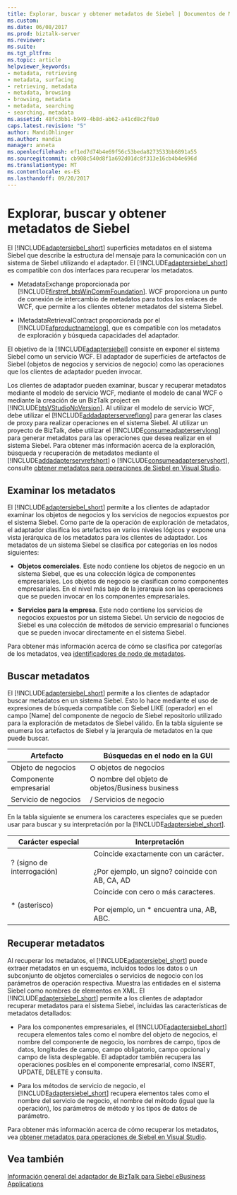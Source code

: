 ```yaml
---
title: Explorar, buscar y obtener metadatos de Siebel | Documentos de Microsoft
ms.custom: 
ms.date: 06/08/2017
ms.prod: biztalk-server
ms.reviewer: 
ms.suite: 
ms.tgt_pltfrm: 
ms.topic: article
helpviewer_keywords:
- metadata, retrieving
- metadata, surfacing
- retrieving, metadata
- metadata, browsing
- browsing, metadata
- metadata, searching
- searching, metadata
ms.assetid: 48fc3bb1-b949-4b8d-ab62-a41cd8c2f0a0
caps.latest.revision: "5"
author: MandiOhlinger
ms.author: mandia
manager: anneta
ms.openlocfilehash: ef1ed7d74b4e69f56c53beda8273533bb6891a55
ms.sourcegitcommit: cb908c540d8f1a692d01dc8f313e16cb4b4e696d
ms.translationtype: MT
ms.contentlocale: es-ES
ms.lasthandoff: 09/20/2017
---
```

# <a name="browse-search-and-get-siebel-metadata"></a>Explorar, buscar y obtener metadatos de Siebel
El [!INCLUDE[adaptersiebel_short](../../includes/adaptersiebel-short-md.md)] superficies metadatos en el sistema Siebel que describe la estructura del mensaje para la comunicación con un sistema de Siebel utilizando el adaptador. El [!INCLUDE[adaptersiebel_short](../../includes/adaptersiebel-short-md.md)] es compatible con dos interfaces para recuperar los metadatos.  
  
-   MetadataExchange proporcionada por [!INCLUDE[firstref_btsWinCommFoundation](../../includes/firstref-btswincommfoundation-md.md)]. WCF proporciona un punto de conexión de intercambio de metadatos para todos los enlaces de WCF, que permite a los clientes obtener metadatos del sistema Siebel.  
  
-   IMetadataRetrievalContract proporcionada por el [!INCLUDE[afproductnamelong](../../includes/afproductnamelong-md.md)], que es compatible con los metadatos de exploración y búsqueda capacidades del adaptador.  
  
 El objetivo de la [!INCLUDE[adaptersiebel](../../includes/adaptersiebel-md.md)] consiste en exponer el sistema Siebel como un servicio WCF. El adaptador de superficies de artefactos de Siebel (objetos de negocios y servicios de negocio) como las operaciones que los clientes de adaptador pueden invocar.  
  
 Los clientes de adaptador pueden examinar, buscar y recuperar metadatos mediante el modelo de servicio WCF, mediante el modelo de canal WCF o mediante la creación de un BizTalk project en [!INCLUDE[btsVStudioNoVersion](../../includes/btsvstudionoversion-md.md)]. Al utilizar el modelo de servicio WCF, debe utilizar el [!INCLUDE[addadapterservreflong](../../includes/addadapterservreflong-md.md)] para generar las clases de proxy para realizar operaciones en el sistema Siebel. Al utilizar un proyecto de BizTalk, debe utilizar el [!INCLUDE[consumeadapterservlong](../../includes/consumeadapterservlong-md.md)] para generar metadatos para las operaciones que desea realizar en el sistema Siebel. Para obtener más información acerca de la exploración, búsqueda y recuperación de metadatos mediante el [!INCLUDE[addadapterservrefshort](../../includes/addadapterservrefshort-md.md)] o [!INCLUDE[consumeadapterservshort](../../includes/consumeadapterservshort-md.md)], consulte [obtener metadatos para operaciones de Siebel en Visual Studio](../../adapters-and-accelerators/adapter-siebel/get-metadata-for-siebel-operations-in-visual-studio.md).  
  
## <a name="browsing-metadata"></a>Examinar los metadatos  
 El [!INCLUDE[adaptersiebel_short](../../includes/adaptersiebel-short-md.md)] permite a los clientes de adaptador examinar los objetos de negocios y los servicios de negocios expuestos por el sistema Siebel. Como parte de la operación de exploración de metadatos, el adaptador clasifica los artefactos en varios niveles lógicos y expone una vista jerárquica de los metadatos para los clientes de adaptador. Los metadatos de un sistema Siebel se clasifica por categorías en los nodos siguientes:  
  
-   **Objetos comerciales**. Este nodo contiene los objetos de negocio en un sistema Siebel, que es una colección lógica de componentes empresariales. Los objetos de negocio se clasifican como componentes empresariales. En el nivel más bajo de la jerarquía son las operaciones que se pueden invocar en los componentes empresariales.  
  
-   **Servicios para la empresa**. Este nodo contiene los servicios de negocios expuestos por un sistema Siebel. Un servicio de negocios de Siebel es una colección de métodos de servicio empresarial o funciones que se pueden invocar directamente en el sistema Siebel.  
  
 Para obtener más información acerca de cómo se clasifica por categorías de los metadatos, vea [identificadores de nodo de metadatos](../../adapters-and-accelerators/adapter-siebel/metadata-node-ids1.md).  
  
## <a name="searching-metadata"></a>Buscar metadatos  
 El [!INCLUDE[adaptersiebel_short](../../includes/adaptersiebel-short-md.md)] permite a los clientes de adaptador buscar metadatos en un sistema Siebel. Esto lo hace mediante el uso de expresiones de búsqueda compatible con Siebel LIKE (operador) en el campo [Name] del componente de negocio de Siebel repositorio utilizado para la exploración de metadatos de Siebel válido. En la tabla siguiente se enumera los artefactos de Siebel y la jerarquía de metadatos en la que puede buscar.  
  
|Artefacto|Búsquedas en el nodo en la GUI|  
|--------------|----------------------------------------|  
|Objeto de negocios|O objetos de negocios|  
|Componente empresarial|O nombre del objeto de objetos/Business business|  
|Servicio de negocios|/ Servicios de negocio|  
  
 En la tabla siguiente se enumera los caracteres especiales que se pueden usar para buscar y su interpretación por la [!INCLUDE[adaptersiebel_short](../../includes/adaptersiebel-short-md.md)].  
  
|Carácter especial|Interpretación|  
|-----------------------|--------------------|  
|? (signo de interrogación)|Coincide exactamente con un carácter.<br /><br /> ¿Por ejemplo, un signo? coincide con AB, CA, AD|  
|* (asterisco)|Coincide con cero o más caracteres.<br /><br /> Por ejemplo, un * encuentra una, AB, ABC.|  
  
## <a name="retrieving-metadata"></a>Recuperar metadatos  
 Al recuperar los metadatos, el [!INCLUDE[adaptersiebel_short](../../includes/adaptersiebel-short-md.md)] puede extraer metadatos en un esquema, incluidos todos los datos o un subconjunto de objetos comerciales o servicios de negocio con los parámetros de operación respectiva. Muestra las entidades en el sistema Siebel como nombres de elementos en XML. El [!INCLUDE[adaptersiebel_short](../../includes/adaptersiebel-short-md.md)] permite a los clientes de adaptador recuperar metadatos para el sistema Siebel, incluidas las características de metadatos detallados:  
  
-   Para los componentes empresariales, el [!INCLUDE[adaptersiebel_short](../../includes/adaptersiebel-short-md.md)] recupera elementos tales como el nombre del objeto de negocios, el nombre del componente de negocio, los nombres de campo, tipos de datos, longitudes de campo, campo obligatorio, campo opcional y campo de lista desplegable. El adaptador también recupera las operaciones posibles en el componente empresarial, como INSERT, UPDATE, DELETE y consulta.  
  
-   Para los métodos de servicio de negocio, el [!INCLUDE[adaptersiebel_short](../../includes/adaptersiebel-short-md.md)] recupera elementos tales como el nombre del servicio de negocio, el nombre del método (igual que la operación), los parámetros de método y los tipos de datos de parámetro.  
  
 Para obtener más información acerca de cómo recuperar los metadatos, vea [obtener metadatos para operaciones de Siebel en Visual Studio](../../adapters-and-accelerators/adapter-siebel/get-metadata-for-siebel-operations-in-visual-studio.md).  
  
## <a name="see-also"></a>Vea también  
 [Información general del adaptador de BizTalk para Siebel eBusiness Applications](../../adapters-and-accelerators/adapter-siebel/overview-of-biztalk-adapter-for-siebel-ebusiness-applications.md)